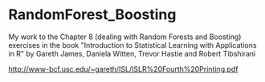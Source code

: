 # RandomForest_Boosting
My work to the Chapter 8 (dealing with Random Forests and Boosting) exercises in the book "Introduction to Statistical Learning with Applications in R" by Gareth James, Daniela Witten, Trevor Hastie and Robert Tibshirani

http://www-bcf.usc.edu/~gareth/ISL/ISLR%20Fourth%20Printing.pdf
